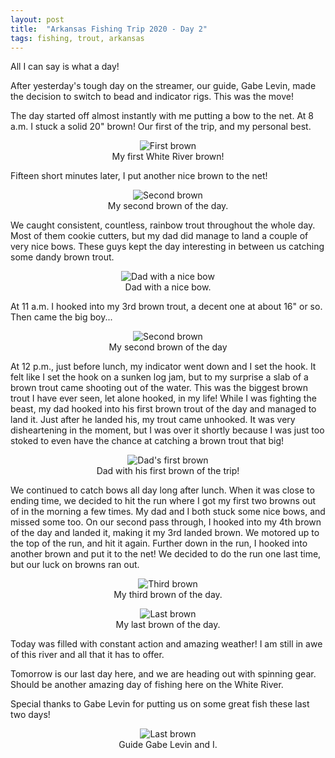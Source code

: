 ```yaml
---
layout: post
title:  "Arkansas Fishing Trip 2020 - Day 2"
tags: fishing, trout, arkansas
---
```


All I can say is what a day! 

After yesterday's tough day on the streamer, our guide, Gabe Levin, made the decision to switch to bead and indicator rigs. This was the move! 

The day started off almost instantly with me putting a bow to the net. At 8 a.m. I stuck a solid 20" brown! Our first of the trip, and my personal best. 

<center>
<figure>
  <img src="{{site.baseurl}}/assets/images/2020/whiteriver2.jpg" alt="First brown">
    <center><figcaption>My first White River brown!</figcaption></center>
</figure>
</center>

Fifteen short minutes later, I put another nice brown to the net! 

<center>
<figure>
  <img src="{{site.baseurl}}/assets/images/2020/whiteriver3.jpeg" alt="Second brown">
    <center><figcaption>My second brown of the day.</figcaption></center>
</figure>
</center>

We caught consistent, countless, rainbow trout throughout the whole day. Most of them cookie cutters, but my dad did manage to land a couple of very nice bows. These guys kept the day interesting in between us catching some dandy brown trout. 

<center>
<figure>
  <img src="{{site.baseurl}}/assets/images/2020/whiteriver9.jpeg" alt="Dad with a nice bow">
    <center><figcaption>Dad with a nice bow.</figcaption></center>
</figure>
</center>


At 11 a.m. I hooked into my 3rd brown trout, a decent one at about 16" or so. Then came the big boy...

<center>
<figure>
  <img src="{{site.baseurl}}/assets/images/2020/whiteriver4.jpg" alt="Second brown">
    <center><figcaption>My second brown of the day</figcaption></center>
</figure>
</center>


At 12 p.m., just before lunch, my indicator went down and I set the hook. It felt like I set the hook on a sunken log jam, but to my surprise a slab of a brown trout came shooting out of the water. This was the biggest brown trout I have ever seen, let alone hooked, in my life! While I was fighting the beast, my dad hooked into his first brown trout of the day and managed to land it. Just after he landed his, my trout came unhooked. It was very disheartening in the moment, but I was over it shortly because I was just too stoked to even have the chance at catching a brown trout that big! 

<center>
<figure>
  <img src="{{site.baseurl}}/assets/images/2020/whiteriver5.jpeg" alt="Dad's first brown">
    <center><figcaption>Dad with his first brown of the trip!</figcaption></center>
</figure>
</center>

We continued to catch bows all day long after lunch. When it was close to ending time, we decided to hit the run where I got my first two browns out of in the morning a few times. My dad and I both stuck some nice bows, and missed some too. On our second pass through, I hooked into my 4th brown of the day and landed it, making it my 3rd landed brown. We motored up to the top of the run, and hit it again. Further down in the run, I hooked into another brown and put it to the net! We decided to do the run one last time, but our luck on browns ran out. 

<center>
<figure>
  <img src="{{site.baseurl}}/assets/images/2020/whiteriver6.jpg" alt="Third brown">
    <center><figcaption>My third brown of the day.</figcaption></center>
</figure>
</center>

<center>
<figure>
  <img src="{{site.baseurl}}/assets/images/2020/whiteriver7.jpeg" alt="Last brown">
    <center><figcaption>My last brown of the day.</figcaption></center>
</figure>
</center>


Today was filled with constant action and amazing weather! I am still in awe of this river and all that it has to offer. 

Tomorrow is our last day here, and we are heading out with spinning gear. Should be another amazing day of fishing here on the White River.

Special thanks to Gabe Levin for putting us on some great fish these last two days! 
<center>
<figure>
  <img src="{{site.baseurl}}/assets/images/2020/whiteriver8.jpg" alt="Last brown">
    <center><figcaption>Guide Gabe Levin and I.</figcaption></center>
</figure>
</center>
